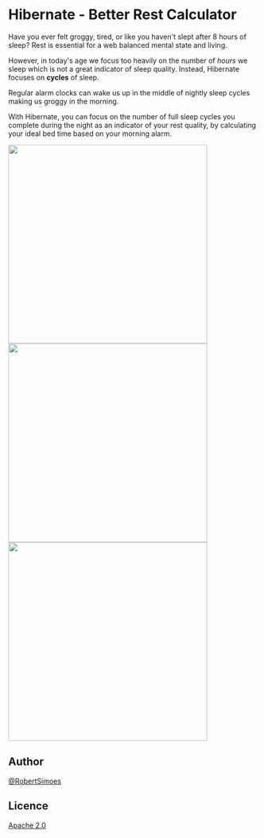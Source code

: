 # Hibernate - Better Rest Calculator

Have you ever felt groggy, tired, or like you haven't slept after 8 hours of sleep? Rest is essential for a web balanced mental state and living.

However, in today's age we focus too heavily on the number of *hours* we sleep which is not a great indicator of sleep quality. Instead, Hibernate focuses on **cycles** of sleep.

Regular alarm clocks can wake us up in the middle of nightly sleep cycles making us groggy in the morning.

With Hibernate, you can focus on the number of full sleep cycles you complete during the night as an indicator of your rest quality, by calculating your ideal bed time based on your morning alarm.

<img src="https://raw.githubusercontent.com/robertsimoes/AndroidExamples/master/Hibernate/images/hibernate1.jpg" height=400 />
<img src="https://raw.githubusercontent.com/robertsimoes/AndroidExamples/master/Hibernate/images/hibernate2.jpg" height=400 />
<img src="https://raw.githubusercontent.com/robertsimoes/AndroidExamples/master/Hibernate/images/hibernate3.jpg" height=400 />


## Author

[@RobertSimoes](www.robertsimoes.com)

## Licence

[Apache 2.0](https://www.apache.org/licenses/LICENSE-2.0)
